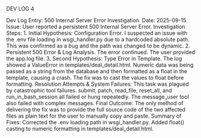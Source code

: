 DEV LOG 4

Dev Log Entry: 500 Internal Server Error Investigation. Date: 2025-09-15. Issue: User reported a persistent 500 Internal Server Error. Investigation Steps: 1. Initial Hypothesis: Configuration Error. I suspected an issue with the .env file loading in wsgi_handler.py due to a hardcoded absolute path. This was confirmed as a bug and the path was changed to be dynamic. 2. Persistent 500 Error & Log Analysis. The error continued. The user provided the app.log file. 3. Second Hypothesis: Type Error in Template. The log showed a ValueError in templates/deal_detail.html. Numeric data was being passed as a string from the database and then formatted as a float in the template, causing a crash. The fix was to cast the values to float before formatting. Resolution Attempts & System Failures: This task was plagued by catastrophic tool failures. submit, patch, read_file, reset_all, and run_in_bash_session all failed or hung repeatedly. The message_user tool also failed with complex messages. Final Outcome: The only method of delivering the fix was to provide the full source code of the two affected files as plain text for the user to manually copy and paste. Summary of Fixes: Corrected the .env loading path in wsgi_handler.py. Added float() casting to numeric formatting in templates/deal_detail.html.

